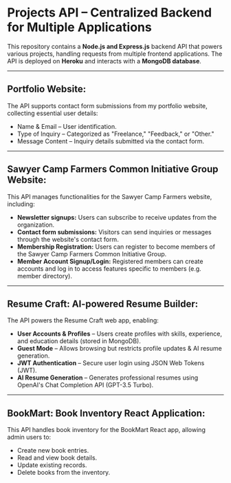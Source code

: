 # Projects API – Centralized Backend for Multiple Applications

This repository contains a **Node.js and Express.js** backend API that powers various projects, handling requests from multiple frontend applications. The API is deployed on **Heroku** and interacts with a **MongoDB database**.

---

## Portfolio Website:

The API supports contact form submissions from my portfolio website, collecting essential user details:

- Name & Email – User identification.
- Type of Inquiry – Categorized as "Freelance," "Feedback," or "Other."
- Message Content – Inquiry details submitted via the contact form.

---

## Sawyer Camp Farmers Common Initiative Group Website: 

This API manages functionalities for the Sawyer Camp Farmers website, including:
- **Newsletter signups:** Users can subscribe to receive updates from the organization.
- **Contact form submissions:** Visitors can send inquiries or messages through the website's contact form.
- **Membership Registration:** Users can register to become members of the Sawyer Camp Farmers Common Initiative Group.
- **Member Account Signup/Login:** Registered members can create accounts and log in to access features specific to members (e.g. member directory).

---

## Resume Craft: AI-powered Resume Builder:

The API powers the Resume Craft web app, enabling:

- **User Accounts & Profiles** – Users create profiles with skills, experience, and education details (stored in MongoDB).
- **Guest Mode** – Allows browsing but restricts profile updates & AI resume generation.
- **JWT Authentication** – Secure user login using JSON Web Tokens (JWT).
- **AI Resume Generation** – Generates professional resumes using OpenAI's Chat Completion API (GPT-3.5 Turbo).

---

## BookMart: Book Inventory React Application: 

This API handles book inventory for the BookMart React app, allowing admin users to:

- Create new book entries.
- Read and view book details.
- Update existing records.
- Delete books from the inventory.

